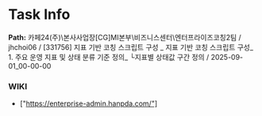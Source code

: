 # Task Info

**Path:** 카페24(주)\본사사업장\[CG]MI본부\비즈니스센터\엔터프라이즈코칭2팀 / jhchoi06 / [331756] 지표 기반 코칭 스크립트 구성 _ 지표 기반 코칭 스크립트 구성_ 1. 주요 운영 지표 및 상태 분류 기준 정의_ └지표별 상태값 구간 정의 / 2025-09-01_00-00-00

### WIKI
- ["https://enterprise-admin.hanpda.com/"]


